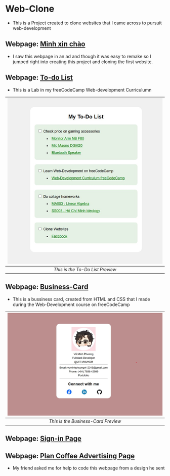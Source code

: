 # Web-Clone
- This is a Project created to clone websites that I came across to pursuit web-development

## Webpage: [Minh xin chào](https://minhxinchao.com/optin-page-da-biet-ve-freelance?gad_source=2&gad_campaignid=22335961377&wbraid=ClkKCAjwss3DBhBFEkkAkIzbRKPBL1iTgP_imWoZNl5Jut8PB9sCGb6nu2sLeNlDi-HUACJI0rNpXqg7iyCUlm5FG_0tQG1fWuP-71Oe4btOcLXs6_-VGgInIQ)
- I saw this webpage in an ad and though it was easy to remake so I jumped right into creating this project and cloning the first website.

## Webpage: [To-do List](./Webpages/To-Do%20List/)
- This is a Lab in my freeCodeCamp Web-development Curriculumn 

| ![To-Do List Preview.JPG](./Previews/To-Do%20List%20Preview.jpg) | 
|:--:| 
| *This is the To-Do List Preview* |

## Webpage: [Business-Card](./Webpages/Business-Card/)
- This is a bussiness card, created from HTML and CSS that I made during the Web-Development course on  freeCodeCamp

| ![Business-Card-Preview.JPG](./Previews/Business-Card-Preview.jpg) | 
|:--:| 
| *This is the Business-Card Preview* |


## Webpage: [Sign-in Page](./Webpages/Sign-in%20Page/)

## Webpage: [Plan Coffee Advertising Page](./Webpages/PLAN%20coffee/)
- My friend asked me for help to code this webpage from a design he sent